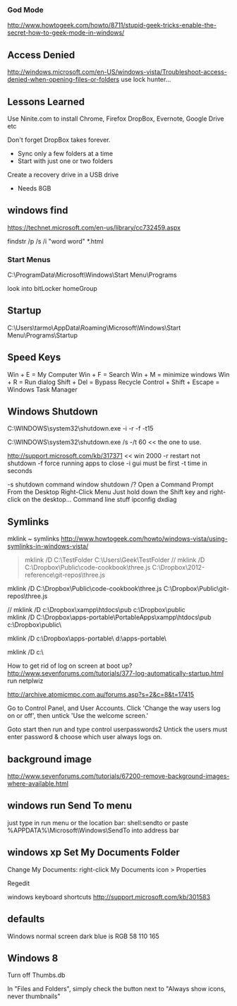 

### God Mode
http://www.howtogeek.com/howto/8711/stupid-geek-tricks-enable-the-secret-how-to-geek-mode-in-windows/

## Access Denied
http://windows.microsoft.com/en-US/windows-vista/Troubleshoot-access-denied-when-opening-files-or-folders
use lock hunter...


## Lessons Learned
Use Ninite.com to install Chrome, Firefox DropBox, Evernote, Google Drive etc

Don't forget DropBox takes forever.
* Sync only a few folders at a time
* Start with just one or two folders

Create a recovery drive in a USB drive
* Needs 8GB



## windows find

https://technet.microsoft.com/en-us/library/cc732459.aspx


findstr /p /s /i "word word"  *.html


### Start Menus
C:\ProgramData\Microsoft\Windows\Start Menu\Programs

look into
bitLocker
homeGroup

## Startup

C:\Users\tarmo\AppData\Roaming\Microsoft\Windows\Start Menu\Programs\Startup


## Speed Keys
Win + E = My Computer
Win + F = Search
Win + M = minimize windows
Win + R = Run dialog
Shift + Del = Bypass Recycle
Control + Shift + Escape = Windows Task Manager

## Windows Shutdown
C:\WINDOWS\system32\shutdown.exe -i -r -f -t15

C:\WINDOWS\system32\shutdown.exe /s -/t 60 << the one to use.

http://support.microsoft.com/kb/317371  << win 2000
-r restart not shutdown
-f force running apps to close
-i gui must be first
-t time in seconds

-s shutdown
command window shutdown /?
Open a Command Prompt From the Desktop Right-Click Menu
Just hold down the Shift key and right-click on the desktop…
Command line stuff
ipconfig
dxdiag


## Symlinks

mklink ~ symlinks
http://www.howtogeek.com/howto/windows-vista/using-symlinks-in-windows-vista/


> mklink /D C:\TestFolder C:\Users\Geek\TestFolder
// mklink /D C:\Dropbox\Public\code-cookbook\three.js C:\Dropbox\2012-reference\git-repos\three.js

mklink /D C:\Dropbox\Public\code-cookbook\three.js C:\Dropbox\Public\git-repos\three.js

// mklink /D  c:\Dropbox\xampp\htdocs\pub c:\Dropbox\public\
mklink /D C:\Dropbox\apps-portable\PortableApps\xampp\htdocs\pub c:\Dropbox\public\

mklink /D c:\Dropbox\apps-portable\ d:\apps-portable\


mklink /D c:\

How to get rid of log on screen at boot up?
http://www.sevenforums.com/tutorials/377-log-automatically-startup.html
run netplwiz

http://archive.atomicmpc.com.au/forums.asp?s=2&c=8&t=17415

Go to Control Panel, and User Accounts. Click 'Change the way users log on or off', then untick 'Use the welcome screen.'

Goto start then run and type control userpasswords2
Untick the users must enter password & choose which user always logs on.

## background image
http://www.sevenforums.com/tutorials/67200-remove-background-images-where-available.html

## windows run Send To menu
just type in run menu or the location bar: shell:sendto
or paste %APPDATA%\Microsoft\Windows\SendTo into address bar

## windows xp Set My Documents Folder
Change My Documents: right-click My Documents icon > Properties

Regedit

windows keyboard shortcuts
http://support.microsoft.com/kb/301583

## defaults
Windows normal screen dark blue is RGB 58 110 165


## Windows 8

Turn off Thumbs.db

In "Files and Folders", simply check the button next to "Always show icons, never thumbnails"